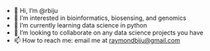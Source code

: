 - 👋 Hi, I’m @rbiju
- 👀 I’m interested in bioinformatics, biosensing, and genomics
- 🌱 I’m currently learning data science in python
- 💞️ I’m looking to collaborate on any data science projects you have
- 📫 How to reach me: email me at raymondbiju@gmail.com

<!---
rbiju/rbiju is a ✨ special ✨ repository because its `README.md` (this file) appears on your GitHub profile.
You can click the Preview link to take a look at your changes.
--->
